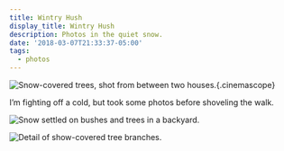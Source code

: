 ```yaml
---
title: Wintry Hush
display_title: Wintry Hush
description: Photos in the quiet snow.
date: '2018-03-07T21:33:37-05:00'
tags:
  - photos
---
```

![Snow-covered trees, shot from between two houses.](wintry-hush-1.jpg "White blanket"){.cinemascope}

I’m fighting off a cold, but took some photos before shoveling the walk.

![Snow settled on bushes and trees in a backyard.](wintry-hush-2.jpg "Layers of white")
 
![Detail of show-covered tree branches.](wintry-hush-3.jpg)
